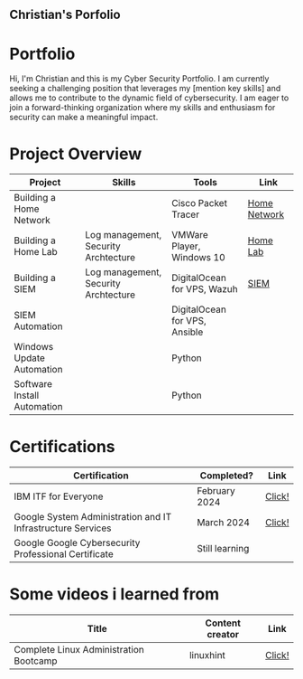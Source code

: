 ## Christian's Porfolio

# Portfolio

Hi, I'm Christian and this is my Cyber Security Portfolio. I am currently seeking a challenging position that leverages my [mention key skills] and allows me to contribute to the dynamic field of cybersecurity. I am eager to join a forward-thinking organization where my skills and enthusiasm for security can make a meaningful impact.


# Project Overview 
|     Project     |                 Skills                |     Tools       |      Link       |
| --------------- | ------------------------------------- | --------------- | --------------- |
|       Building a Home Network          |                                       |     Cisco Packet Tracer            |       <a href="https://github.com/baphox/Bulding-a-Home-Network">Home Network</a>          |
| Building a Home Lab | Log management, Security Archtecture  | VMWare Player, Windows 10|  <a href="https://github.com/baphox/Building-a-Home-Lab">Home Lab</a>   |
| Building a SIEM | Log management, Security Archtecture  | DigitalOcean for VPS, Wazuh|  <a href="https://github.com/baphox/Building-a-SIEM">SIEM</a>   |
|       SIEM Automation          |                                       |     DigitalOcean for VPS, Ansible            |                 |
|    Windows Update Automation             |                                       |     Python            |                 |
|    Software Install Automation             |                                       |       Python          |                 |


# Certifications 

|     Certification     |               Completed?               |     Link       |
| --------------------  | -------------------------------------- | ---------------| 
| IBM ITF for Everyone     |                February 2024                |     <a href="https://www.coursera.org/account/accomplishments/verify/JUCMZXK7ALQC">Click!</a>        | 
| Google System Administration and IT Infrastructure Services     |                March 2024                |    <a href="https://coursera.org/verify/4J6GB648LHJF">Click!</a>         | 
| Google Google Cybersecurity Professional Certificate     |                Still learning                |             | 

# Some videos i learned from 

|     Title     |               Content creator               |     Link       |
| --------------------  | -------------------------------------- | ---------------| 
| Complete Linux Administration Bootcamp     |                linuxhint                |     <a href="https://youtu.be/mxI2gOhVtbw?si=FJwG-m8xz_G83nQM">Click!</a>        |


